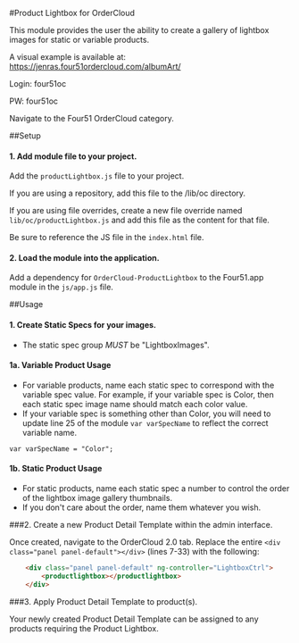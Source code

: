 #Product Lightbox for OrderCloud

This module provides the user the ability to create a gallery of lightbox images for static or variable products.

A visual example is available at: https://jenras.four51ordercloud.com/albumArt/

Login: four51oc

PW: four51oc

Navigate to the Four51 OrderCloud category. 

##Setup
#### 1. Add module file to your project.

Add the `productLightbox.js` file to your project.

If you are using a repository, add this file to the /lib/oc directory.

If you are using file overrides, create a new file override named `lib/oc/productLightbox.js` and add this file as the content for that file.

Be sure to reference the JS file in the `index.html` file.

#### 2. Load the module into the application.

Add a dependency for `OrderCloud-ProductLightbox` to the Four51.app module in the `js/app.js` file.

##Usage 
#### 1. Create Static Specs for your images.
* The static spec group _MUST_ be "LightboxImages".

#### 1a. Variable Product Usage
* For variable products, name each static spec to correspond with the variable spec value. For example, if your variable spec is Color, then each static spec image name should match each color value.
* If your variable spec is something other than Color, you will need to update line 25 of the module `var varSpecName` to reflect the correct variable name.

```var varSpecName = "Color";```

#### 1b. Static Product Usage
* For static products, name each static spec a number to control the order of the lightbox image gallery thumbnails. 
* If you don't care about the order, name them whatever you wish.

###2. Create a new Product Detail Template within the admin interface.

Once created, navigate to the OrderCloud 2.0 tab. Replace the entire `<div class="panel panel-default"></div>` (lines 7-33) with the following:

```html
    <div class="panel panel-default" ng-controller="LightboxCtrl">
        <productlightbox></productlightbox>
    </div>
```

###3. Apply Product Detail Template to product(s).

Your newly created Product Detail Template can be assigned to any products requiring the Product Lightbox.

